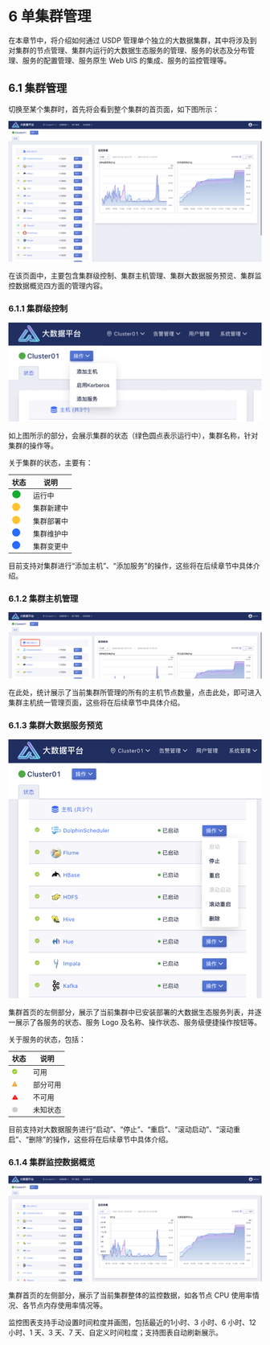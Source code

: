 # 6 单集群管理

在本章节中，将介绍如何通过 USDP 管理单个独立的大数据集群，其中将涉及到对集群的节点管理、集群内运行的大数据生态服务的管理、服务的状态及分布管理、服务的配置管理、服务原生 Web UIS 的集成、服务的监控管理等。

## 6.1 集群管理

切换至某个集群时，首先将会看到整个集群的首页面，如下图所示：

![](../../../images/3.0.x/userguide/single_cluster/cluster_mgt/1290126347.png)

在该页面中，主要包含集群级控制、集群主机管理、集群大数据服务预览、集群监控数据概览四方面的管理内容。

### 6.1.1 集群级控制

![](../../../images/3.0.x/userguide/single_cluster/cluster_mgt/2813352610.png)

如上图所示的部分，会展示集群的状态（绿色圆点表示运行中），集群名称，针对集群的操作等。

关于集群的状态，主要有：

| **状态**                                              | **说明**   |
| ----------------------------------------------------- | ---------- |
| ![img](../../../images/3.0.x/status/state_green.png)  | 运行中     |
| ![img](../../../images/3.0.x/status/state_yellow.png) | 集群新建中 |
| ![img](../../../images/3.0.x/status/state_yellow.png) | 集群部署中 |
| ![img](../../../images/3.0.x/status/state_blue.png)   | 集群维护中 |
| ![img](../../../images/3.0.x/status/state_blue.png)   | 集群变更中 |

目前支持对集群进行“添加主机”、“添加服务”的操作，这些将在后续章节中具体介绍。

### 6.1.2 集群主机管理

![](../../../images/3.0.x/userguide/single_cluster/cluster_mgt/1315927073.png)

在此处，统计展示了当前集群所管理的所有的主机节点数量，点击此处，即可进入集群主机统一管理页面，这些将在后续章节中具体介绍。

### 6.1.3 集群大数据服务预览

![](../../../images/3.0.x/userguide/single_cluster/cluster_mgt/485274408.png)

集群首页的左侧部分，展示了当前集群中已安装部署的大数据生态服务列表，并逐一展示了各服务的状态、服务 Logo 及名称、操作状态、服务级便捷操作按钮等。

关于服务的状态，包括：

| **状态**                                                | **说明** |
| ------------------------------------------------------- | -------- |
| ![img](../../../images/3.0.x/status/state_2_green.png)  | 可用     |
| ![img](../../../images/3.0.x/status/state_2_yellow.png) | 部分可用 |
| ![img](../../../images/3.0.x/status/state_2_red.png)    | 不可用   |
| ![img](../../../images/3.0.x/status/state_2_gray.png)   | 未知状态 |

目前支持对大数据服务进行“启动”、“停止”、“重启”、“滚动启动”、“滚动重启”、“删除”的操作，这些将在后续章节中具体介绍。

### 6.1.4 集群监控数据概览

![](../../../images/3.0.x/userguide/single_cluster/cluster_mgt/3173224538.png)

集群首页的左侧部分，展示了当前集群整体的监控数据，如各节点 CPU 使用率情况、各节点内存使用率情况等。

监控图表支持手动设置时间粒度并画图，包括最近的1小时、3 小时、6 小时、12 小时、1 天、3 天、7 天、自定义时间粒度；支持图表自动刷新展示。
